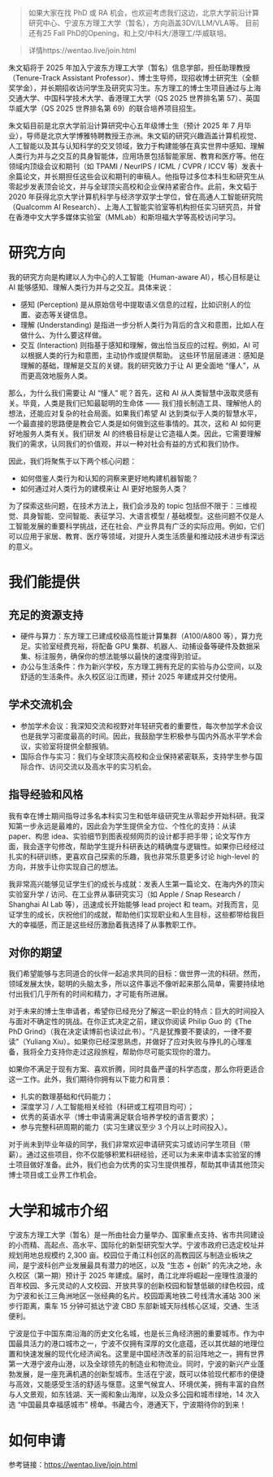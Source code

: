 > 如果大家在找 PhD 或 RA 机会，也欢迎考虑我们这边，北京大学前沿计算研究中心、宁波东方理工大学（暂名），方向涵盖3DV/LLM/VLA等。
目前还有25 Fall PhD的Opening，和上交/中科大/港理工/华威联培。

>详情https://wentao.live/join.html

朱文韬将于 2025 年加入宁波东方理工大学（暂名）信息学部，担任助理教授（Tenure-Track Assistant Professor）、博士生导师，现招收博士研究生（全额奖学金），并长期招收访问学生及研究实习生。东方理工的博士生项目通过与上海交通大学、中国科学技术大学、香港理工大学（QS 2025 世界排名第 57）、英国华威大学（QS 2025 世界排名第 69）的联合培养项目招生。

朱文韬目前是北京大学前沿计算研究中心五年级博士生（预计 2025 年 7 月毕业），导师是北京大学博雅特聘教授王亦洲。朱文韬的研究兴趣涵盖计算机视觉、人工智能以及其与认知科学的交叉领域，致力于构建能够在真实世界中感知、理解人类行为并与之交互的具身智能体，应用场景包括智能家居、教育和医疗等。他在领域内顶级会议和期刊（如 TPAMI / NeurIPS / ICML / CVPR / ICCV 等）发表十余篇论文，并长期担任这些会议和期刊的审稿人。他指导过多位本科生和研究生从零起步发表顶会论文，并与全球顶尖高校和企业保持紧密合作。此前，朱文韬于 2020 年获得北京大学计算机科学与经济学双学士学位，曾在高通人工智能研究院（Qualcomm AI Research）、上海人工智能实验室等机构担任实习研究员，并曾在香港中文大学多媒体实验室（MMLab）和斯坦福大学等高校访问学习。

# 研究方向

我的研究方向是构建以人为中心的人工智能（Human-aware AI），核心目标是让 AI 能够感知、理解人类行为并与之交互。具体来说：

- 感知 (Perception) 是从原始信号中提取语义信息的过程，比如识别人的位置、姿态等关键信息。
- 理解 (Understanding) 是指进一步分析人类行为背后的含义和意图，比如人在做什么、为什么要这样做。
- 交互 (Interaction) 则指基于感知和理解，做出恰当反应的过程。例如，AI 可以根据人类的行为和意图，主动协作或提供帮助。
这些环节层层递进：感知是理解的基础，理解是交互的关键。我的研究致力于让 AI 更全面地 “懂人”，从而更高效地服务人类。

那么，为什么我们需要让 AI “懂人” 呢？首先，这和 AI 从人类智慧中汲取灵感有关。毕竟，人类是我们已知最聪明的生命体 —— 我们擅长制造工具、理解他人的想法，还能应对复杂的社会局面。如果我们希望 AI 达到类似于人类的智慧水平，一个最直接的思路便是教会它人类是如何做到这些事情的。其次，这和 AI 如何更好地服务人类有关。我们研发 AI 的终极目标是让它造福人类。因此，它需要理解我们的需求，认同我们的价值观，并以一种对社会有益的方式和我们协作。

因此，我们将聚焦于以下两个核心问题：

- 如何借鉴人类行为和认知的洞察来更好地构建机器智能？
- 如何通过对人类行为的建模来让 AI 更好地服务人类？

为了探索这些问题，在技术方法上，我们会涉及的 topic 包括但不限于：三维视觉、具身智能、空间智能、表征学习、大语言模型 / 基础模型。这些问题不仅是人工智能发展的重要科学挑战，还在社会、产业界具有广泛的实际应用。例如，它们可以应用于家居、教育、医疗等领域，对提升人类生活质量和推动技术进步有深远的意义。

# 我们能提供

## 充足的资源支持

- 硬件与算力：东方理工已建成校级高性能计算集群（A100/A800 等），算力充足。实验室经费充裕，将配备 GPU 集群、机器人、动捕设备等硬件及数据采集、标注服务，确保你的想法能够以最快的速度得到验证。
- 办公与生活条件：作为新兴学校，东方理工拥有充足的实验与办公空间，以及舒适的生活条件。永久校区沿江而建，预计 2025 年建成并交付使用。

## 学术交流机会

- 参加学术会议：我深知交流和视野对年轻研究者的重要性，每次参加学术会议也是我学习密度最高的时间。因此，我鼓励学生积极参与国内外高水平学术会议，实验室将提供全额报销。
- 国际合作与实习：我们与全球顶尖高校和企业保持紧密联系，支持学生参与国际合作、访问交流以及高水平的实习机会。

## 指导经验和风格

我有幸在博士期间指导过多名本科实习生和低年级研究生从零起步开始科研。我深知第一步永远是最难的，因此会为学生提供全方位、个性化的支持：从读 paper、构思 idea、实验细节到图表视频网页的设计都手把手带；论文写作方面，我会逐字句修改，帮助学生提升科研表达的精确度与逻辑性。如果你已经经过扎实的科研训练，更喜欢自己探索的乐趣，我也非常乐意更多讨论 high-level 的方向，并放手让你实现自己的想法。

我非常高兴能够见证学生们的成长与成就：发表人生第一篇论文、在海内外的顶尖实验室升学 / 访问、在工业界从事研究实习（如 Apple / Snap Research / Shanghai AI Lab 等），迅速成长开始能够 lead project 和 team。对我而言，见证学生的成长，庆祝他们的成就，帮助他们实现职业和人生目标，这些都带给我巨大的幸福感，而正是这些经历激励着我选择了从事教职工作。

## 对你的期望

我们希望能够与志同道合的伙伴一起追求共同的目标：做世界一流的科研。然而，领域发展太快，聪明的头脑太多，所以这件事远不像听起来那么简单，需要持续地付出我们几乎所有的时间和精力，才可能有所进展。

对于未来的博士生申请者，希望你已经充分了解这一职业的特点：巨大的时间投入与面对不确定性的挑战。在你正式决定之前，建议你阅读 Philip Guo 的《The PhD Grind》（我在决定读博前也读过此书）。“凡是犹豫要不要读的，一律不要读”（Yuliang Xiu）。如果你已经深思熟虑，并做好了应对失败与挣扎的心理准备，我将全力支持你走过这段旅程，帮助你尽可能实现你的潜力。

如果你不满足于现有方案、喜欢折腾，同时具备严谨的科学态度，那么你将更适合这一工作。此外，我们期待你拥有以下能力和背景：

- 扎实的数理基础和代码能力；
- 深度学习 / 人工智能相关经验（科研或工程项目均可）；
- 优秀的英语水平（博士申请需满足联合培养学校的语言要求）；
- 参与完整科研周期的能力（实习生建议至少 3 个月以上时间投入）。

对于尚未到毕业年级的同学，我们非常欢迎申请研究实习或访问学生项目（带薪）。通过这些项目，你不仅能够积累科研经验，还可以为未来申请本实验室的博士项目做好准备。此外，我们也会为优秀的实习生提供推荐，帮助其申请其他顶尖博士项目或工业界工作机会。

# 大学和城市介绍

宁波东方理工大学（暂名）是一所由社会力量举办、国家重点支持、省市共同建设的小而精、高起点、高水平、国际化的新型研究型大学。宁波市政府已选定校址并规划用地总规模约 2,300 亩。校园位于甬江科创区的高教园区与制造业板块之间，是宁波科创产业发展最具有潜力的地区，以及 “生态 + 创新” 的先决之地，永久校区（第一期）预计于 2025 年建成。届时，甬江北岸将崛起一座理性浪漫的百年校园、多元灵动的人文校园、开放共享的创新校园和智慧低碳的绿色校园，成为宁波和长江三角洲地区一张经典的名片。校园距离地铁二号线清水浦站 300 米步行距离，乘车 15 分钟可抵达宁波 CBD 东部新城天际线核心区域，交通、生活便利。

宁波是位于中国东南沿海的历史文化名城，也是长三角经济圈的重要城市。作为中国最具活力的港口城市之一，宁波不仅拥有深厚的文化底蕴，还以其优越的地理位置和快速发展的现代化经济闻名。这里是中国经济改革的前沿阵地之一，拥有世界第一大港宁波舟山港，以及全球领先的制造业和物流业。同时，宁波的新兴产业蓬勃发展，是一座充满机遇的创新型城市。生活在宁波，既可以体验现代都市的便捷与高效，又能感受生活的舒适与惬意。这里气候宜人、环境优美，拥有丰富的自然与人文景观，如东钱湖、天一阁和象山海岸，以及众多公园和城市绿地，14 次入选 “中国最具幸福感城市” 榜单。书藏古今，港通天下，宁波期待你的到来！

# 如何申请

参考链接：https://wentao.live/join.html